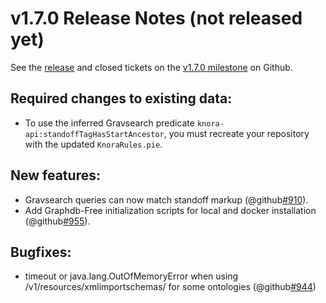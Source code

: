 v1.7.0 Release Notes (not released yet)
=======================================

See the
[release](https://github.com/dhlab-basel/Knora/releases/tag/v1.7.0) and closed tickets on the
[v1.7.0 milestone](https://github.com/dhlab-basel/Knora/milestone/11) on Github.

Required changes to existing data:
----------------------------------

- To use the inferred Gravsearch predicate `knora-api:standoffTagHasStartAncestor`,
  you must recreate your repository with the updated `KnoraRules.pie`.

New features:
-------------

- Gravsearch queries can now match standoff markup (@github[#910](#910)).
- Add Graphdb-Free initialization scripts for local and docker installation (@github[#955](#955)).

Bugfixes:
---------

- timeout or java.lang.OutOfMemoryError when using /v1/resources/xmlimportschemas/ for some ontologies (@github[#944](#944))
